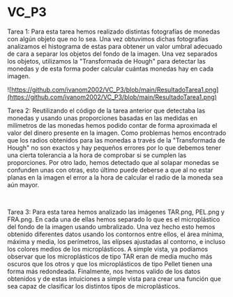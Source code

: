 # VC_P3

Tarea 1: Para esta tarea hemos realizado distintas fotografías de monedas con algún objeto que no lo sea. Una vez obtuvimos dichas fotografías analizamos el histograma de estas para obtener un valor umbral adecuado de cara a separar los objetos del fondo de la imagen. Una vez separados los objetos, utilizamos la "Transformada de Hough" para detectar las monedas y de esta forma poder calcular cuántas monedas hay en cada imagen.

![https://github.com/ivanom2002/VC_P3/blob/main/ResultadoTarea1.png](https://github.com/ivanom2002/VC_P3/blob/main/ResultadoTarea1.png)

Tarea 2: Reutilizando el código de la tarea anterior que detectaba las monedas y usando unas proporciones basadas en las medidas en milímetros de las monedas hemos podido contar de forma aproximada el valor del dinero presente en la imagen. Como problemas hemos encontrado que los radios obtenidos para las monedas a través de la "Transformada de Hough" no son exactos y hay pequeños errores por lo que debemos tener una cierta tolerancia a la hora de comprobar si se cumplen las proporciones. Por otro lado, hemos detectado que al solapar monedas se confunden unas con otras, esto último puede deberse a que al no estar planas en la imagen el error a la hora de calcular el radio de la moneda sea aún mayor. 

<img href="https://github.com/ivanom2002/VC_P3/blob/main/ResultadoTarea2.1.png"/>
<img href="https://github.com/ivanom2002/VC_P3/blob/main/ResultadoTarea2.2.png"/>
<img href="https://github.com/ivanom2002/VC_P3/blob/main/ResultadoTarea2.3.png"/>
<img href="https://github.com/ivanom2002/VC_P3/blob/main/ResultadoTarea2.4.png"/>

Tarea 3: Para esta tarea hemos analizado las imágenes TAR.png, PEL.png y FRA.png. En cada una de ellas hemos separado lo que es el microplástico del fondo de la imagen usando umbralizado. Una vez hecho esto hemos obtenido diferentes datos usando los contornos entre ellos, el área mínima, máxima y media, los perímetros, las elípses ajustadas al contorno, e incluso los colores medios de los microplásticos. A simple vista, ya podíamos observar que los microplásticos de tipo TAR eran de media mucho más oscuros que los otros y que los microplásticos de tipo Pellet tienen una forma más redondeada. Finalmente, nos hemos valido de los datos obtenidos y de estas intuiciones a simple vista para crear una función que sea capaz de clasificar los distintos tipos de microplásticos. 

<img href="https://github.com/ivanom2002/VC_P3/blob/main/ResultadoTarea3.png"/>
